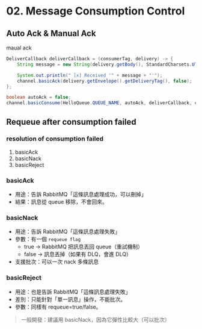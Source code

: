 # 02. Message Consumption Control

## Auto Ack & Manual Ack
maual ack
```java
DeliverCallback deliverCallback = (consumerTag, delivery) -> {
    String message = new String(delivery.getBody(), StandardCharsets.UTF_8);

    System.out.println(" [x] Received '" + message + "'");
    channel.basicAck(delivery.getEnvelope().getDeliveryTag(), false);
};

boolean autoAck = false;
channel.basicConsume(HelloQueue.QUEUE_NAME, autoAck, deliverCallback, consumerTag -> {});
```

## Requeue after consumption failed
### resolution of consumption failed
1. basicAck
2. basicNack
3. basicReject
### basicAck
- 用途：告訴 RabbitMQ「這條訊息處理成功，可以刪掉」
- 結果：訊息從 queue 移除，不會回來。

### basicNack
- 用途：告訴 RabbitMQ「這條訊息處理失敗」
- 參數：有一個 `requeue flag`
  - true → RabbitMQ 把訊息丟回 queue（重試機制）
  - false → 訊息丟掉（如果有 DLQ，會進 DLQ）
- 支援批次：可以一次 nack 多條訊息

### basicReject
- 用途：也是告訴 RabbitMQ「這條訊息處理失敗」
- 差別：只能針對「單一訊息」操作，不能批次。
- 參數：同樣有 requeue=true/false。 

>一般開發：建議用 basicNack，因為它彈性比較大（可以批次）
